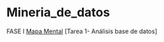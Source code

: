 # Mineria_de_datos
FASE I
[Mapa Mental](https://github.com/KatiaOrtiz20/Mineria_de_datos/blob/main/MapaMental_1_1799830.pdf)
[Tarea 1- Análisis base de datos] 

